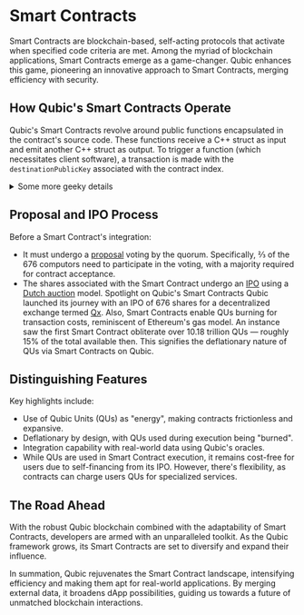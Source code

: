# Smart Contracts 

Smart Contracts are blockchain-based, self-acting protocols that activate when specified code criteria are met. Among the myriad of blockchain applications, Smart Contracts emerge as a game-changer. Qubic enhances this game, pioneering an innovative approach to Smart Contracts, merging efficiency with security.

## How Qubic's Smart Contracts Operate
Qubic's Smart Contracts revolve around public functions encapsulated in the contract's source code. These functions receive a C++ struct as input and emit another C++ struct as output. To trigger a function (which necessitates client software), a transaction is made with the `destinationPublicKey` associated with the contract index.

<details>
  <summary>Some more geeky details</summary>
  <div>
  <p>
The `inputType` of the transaction is set to the index of the called function, and `inputSize` is set to `sizeof(inputStruct)`. The `amount` can be non-zero to simultaneously transfer qus when a smart contract function is called, and the amount is deducted from `sourcePublicKey` only if the function is called.</p>
<p>
Data from the input struct are injected between `inputSize` and the signature. If not enough data are supplied, the remaining portion is filled with zeros. If the data exceed the actual input data, then the input is truncated.
    </p>

  </div>
</details>


## Proposal and IPO Process
Before a Smart Contract's integration:

- It must undergo a [proposal](/learn/proposals) voting by the quorum. Specifically, ⅔ of the 676 computors need to participate in the voting, with a majority required for contract acceptance.
- The shares associated with the Smart Contract undergo an [IPO](/learn/ipo) using a [Dutch auction](/learn/dutch-auction) model.
Spotlight on Qubic's Smart Contracts
Qubic launched its journey with an IPO of 676 shares for a decentralized exchange termed [Qx](/blog/qx_auction). Also, Smart Contracts enable QUs burning for transaction costs, reminiscent of Ethereum's gas model. An instance saw the first Smart Contract obliterate over 10.18 trillion QUs — roughly 15% of the total available then. This signifies the deflationary nature of QUs via Smart Contracts on Qubic.

## Distinguishing Features
Key highlights include:

- Use of Qubic Units (QUs) as "energy", making contracts frictionless and expansive.
- Deflationary by design, with QUs used during execution being "burned".
- Integration capability with real-world data using Qubic's oracles.
- While QUs are used in Smart Contract execution, it remains cost-free for users due to self-financing from its IPO. However, there's flexibility, as contracts can charge users QUs for specialized services.

## The Road Ahead
With the robust Qubic blockchain combined with the adaptability of Smart Contracts, developers are armed with an unparalleled toolkit. As the Qubic framework grows, its Smart Contracts are set to diversify and expand their influence.

In summation, Qubic rejuvenates the Smart Contract landscape, intensifying efficiency and making them apt for real-world applications. By merging external data, it broadens dApp possibilities, guiding us towards a future of unmatched blockchain interactions.
